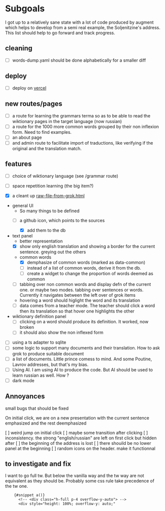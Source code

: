 # Subgoals

I got up to a relatively sane state with a lot of code produced
by augment which helps to develop from a semi real example, the
Soljenitzine's address. This list should help to go forward and track progress.

## cleaning

* [ ] words-dump.yaml should be done alphabetically for a smaller diff

## deploy

* [ ] deploy on [vercel](https://vercel.com/)

## new routes/pages
* [ ] a route for learning the grammars terma so as to be able to read the wiktionary pages in the target language (now russian)
* [ ] a route for the 1000 more common words grouped by their non inflexion form. Need to find examples.
* [ ] an about page
* [ ] and admin route to facilitate import of traductions, like verifying if the original and the translation match.

## features

* [ ] choice of wiktionary language (see /grammar route)

* [ ] space repetition learning (the big item?)
* [x] a cleant up [raw-file-from-grok.html](static/raw-file-from-grok.html)
* general UI
  * So many things to be defined
  * [ ] a github icon, which points to the sources
  
    * [x] add them to the db
* text panel
  *  better representation
    * [x] show only english translation and showing a border for the current sentence. greying out the others
  * common words
    * [x] demphasize of common words (marked as data-common)
    * [ ] instead of a list of common words, derive it from the db. 
    * [ ] create a widget to change the proportion of words deemed as common
  * [ ] tabbing over non common words and display defn of the current one. or maybe two modes. tabbing over sentences or words. Currently it navigates between the left over of grok items
  *  hovering a word should higlight the word and its translation
    * [ ] data comes from a teacher mode. The teacher should click a word then its translation so that hover one highlights the other
* wiktionary definition panel
   * [ ] clicking on a word should produce its definition. It worked, now broken
   * [ ] it should also show the non inflexed form
* [ ] using a ts adapter to sqlite
* [ ] some logic to support many documents and their translation. How to ask grok to produce suitable document
* [ ] a list of documents. Little prince comess to mind. And some Poutine, Lavrov addresses, but that's my bias.
* [ ] Using AI. I am using AI to produce the code. But AI should be used to learn russian as well. How ?
* [ ] dark mode

## Annoyances

small bugs that should be fixed

On initial click, we are on a new presentation with
the current sentence emphasized and the rest deemphasized

[ ] weird jump on initial click
[ ] maybe some transition after clicking
[ ] inconsistency. the strong "english/russian" are left on first click but hidden after
[ ] the beginning of the address is lost
[ ] there shouild be no lower panel at the beginning
[ ] random icons on the header. make it functionnal

## to investigate and fix

I want to go full tw. But below the vanilla way and the tw way are not
equivalent as they should be. Probably some css rule take precedence of the
tw one.

```svelte
    {#snippet a()}
      <!-- <div class="h-full p-4 overflow-y-auto"> -->
      <div style="height: 100%; overflow-y: auto;"
```
